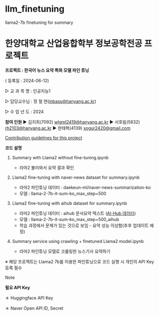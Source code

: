 # llm_finetuning
llama2-7b finetuning for summary


한양대학교 산업융합학부 정보공학전공 프로젝트 
================================

**프로젝트 : 한국어 뉴스 요약 특화 모델 파인 튜닝**

( 등록일 : 2024-06-12)

▷ 교 과 목 명 : 인공지능1 

▷ 담당교수님 : 정 철 현(inbass@hanyang.ac.kr)

▷ 수 업 년 도 : 2024

**참여 인원**
▶ 김지희(7092) wlgml2419@hanyang.ac.kr
▶ 서호림(5832) rh2103@hanyang.ac.kr
▶ 한태혁(4139) xogur2420@gmail.com


[Contribution guidelines for this project](http://devocean.sk.com/blog/techBoardDetail.do?ID=165703&boardType=techBlog)



**코드 설명**
1. Summary with Llama2 without fine-tuning.ipynb 
    - 라마2 불러와서 요약 결과 확인
    

2. Llama2 fine-tuning with naver-news dataset for summary.ipynb
    - 라마2 파인튜닝 데이터 : daekeun-ml/naver-news-summarization-ko 
    - 모델 : llama-2-7b-it-sum-ko_max_step=500


3. Llama2 fine-tuning with aihub dataset for summary.ipynb
    - 라마2 파인튜닝 데이터 : aihub 문서요약 텍스트 ([AI-Hub 데이터](https://aihub.or.kr/aihubdata/data/view.do?currMenu=115&topMenu=100&dataSetSn=97))
    - 모델 : llama-2-7b-it-sum-ko_max_step=500_aihub
    - 학습 과정에서 문제가 있는 것으로 보임 - 요약 성능 이상함(추후 업데이트 예정)


4. Summary service using crawling + finetuned Llama2 model.ipynb
    - 라마2 파인튜닝 모델로 크롤링한 뉴스기사 요약하기


※ 해당 프로젝트는 Llama2 7b를 이용한 파인튜닝으로 코드 실행 시 개인의 API Key 등록 필수
> [!NOTE]
>**필요 API Key**
> 
>＊ Huggingface API Key
> 
>＊ Naver Open API ID, Secret
